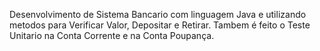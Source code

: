 Desenvolvimento de Sistema Bancario com linguagem Java e utilizando metodos para Verificar Valor, Depositar e Retirar. Tambem é feito o Teste Unitario na Conta Corrente e na Conta Poupança.
